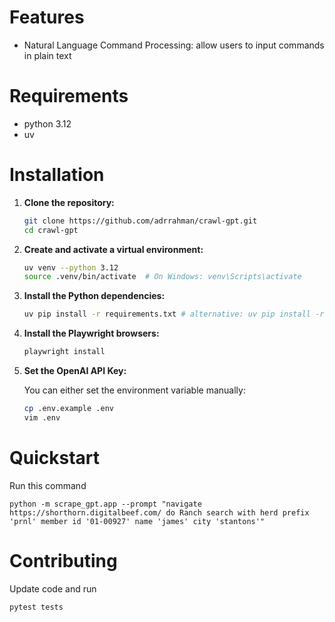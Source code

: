 # Features

- Natural Language Command Processing: allow users to input commands in plain text

# Requirements

- python 3.12
- uv

# Installation

1. **Clone the repository:**

   ```bash
   git clone https://github.com/adrrahman/crawl-gpt.git
   cd crawl-gpt
   ```

2. **Create and activate a virtual environment:**

   ```bash
   uv venv --python 3.12
   source .venv/bin/activate  # On Windows: venv\Scripts\activate
   ```

3. **Install the Python dependencies:**

   ```bash
   uv pip install -r requirements.txt # alternative: uv pip install -r pyproject.toml
   ```

4. **Install the Playwright browsers:**

   ```bash
   playwright install
   ```

5. **Set the OpenAI API Key:**

   You can either set the environment variable manually:
   
   ```bash
   cp .env.example .env
   vim .env
   ```

# Quickstart

Run this command

```
python -m scrape_gpt.app --prompt "navigate https://shorthorn.digitalbeef.com/ do Ranch search with herd prefix 'prnl' member id '01-00927' name 'james' city 'stantons'"
```

# Contributing

Update code and run

```
pytest tests
```
